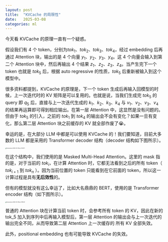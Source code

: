 ```yaml
---
layout: post
title:  "KVCache 的局限性"
date:   2025-03-08
categories: ml
---
```


今天看 KVCache 的原理一直有一个疑惑。

假设我们有 4 个 token，分别为$tok_1$、$tok_2$、$tok_3$、$tok_4$，经过 embedding 后再通过 Attention 块，输出的是 4 个向量 $y_1$、$y_2$、$y_3$、$y_4$。这 4 个向量会输入到第二个 Attention 块中，然后再输出 4 个结果 $z_1$、$z_2$、$z_3$、$z_4$。当产生完下一个 token 也就是  $tok_5$ 后，根据 auto regressive 的性质，$tok_5$ 后重新被输入到这个模型中。

很多资料都提到，KVCache 的原理是，下一个 token 生成后再输入回模型的时候，上一次迭代时的 KV 矩阵是可以复用的。也就是说，当我们生成完 $tok_5$ 的 query 即 $q_5$ 后，直接与上一次迭代生成的 $k_1$、$k_2$、$k_3$、$k_4$ 与 $v_1$、$v_2$、$v_3$、$v_4$ 的结果再运算即可得到相应输出。在第一层 Attention 中，这显然是没有问题的。但由于 $tok_5$ 的引入，之前的 $tok_1$ 到 $tok_4$ 的输出会不会有变化？如果一旦有变化，那么第二层 Attention 块之前缓存的 KV 就全部作废了😭。

幸运的是，在大部分 LLM 中都是可以使用 KVCache 的！我们要知道，目前大多数的 LLM 都是采用的 Transformer decoder 结构（decoder 结构如下图所示）。

<img src="/Users/foobar2077/Desktop/repos/lingsongfeng.github.io/static/Screenshot 2025-03-08 at 21.09.11.png" alt="Screenshot 2025-03-08 at 21.09.11" style="zoom: 25%;" />

在这个结构中，我们使用的是 Masked Multi-Head Attention。这里的 mask 指的是，对于当前的 $tok_i$，在计算 Attention 时，它都无法看到之后的所有 token（ $tok_{i+1}$ 到 $tok_n$ ）。因为当前位置的 token 只能看到在它前面的 token，所以这一计算过程是具有**无后效性**的。

但有的模型就没有这么幸运了，比如大名鼎鼎的 BERT，使用的是 Transformer encoder 结构（如下图所示）。

<img src="/Users/foobar2077/Desktop/repos/lingsongfeng.github.io/static/Screenshot 2025-03-08 at 21.18.33.png" alt="Screenshot 2025-03-08 at 21.18.33" style="zoom:25%;" />

普通的 Attention 块在计算当前 token 时，会参考所有 token 的 KV，因此在新的 tok_5 加入到序列中后再输入模型后，第一层 Attention 的输出会与上一次迭代的输出完全不同，从而导致第二层 Attention 上一次缓存的 所有 KV 全部失效。

此外，positional embedding 也有可能导致 KVCache 的失效。